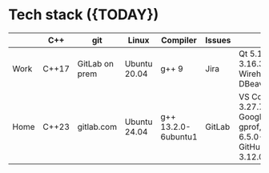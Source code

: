 # Tech stack ({TODAY})

| <!-- location --> | C++ | git | Linux | Compiler | Issues | Misc |
| --- | --- | --- | --- | --- | --- | --- |
| Work | C++17 | GitLab on prem | Ubuntu 20.04 | g++ 9               | Jira   | Qt 5.15.2, CMake 3.16.3, clang-format, Wirehshark, bash, DBeaver, vim |
| Home | C++23 | gitlab.com     | Ubuntu 24.04 | g++ 13.2.0-6ubuntu1 | GitLab | VS Code, CMake 3.27.7, Google Cloud, GoogleTest/Benchmark, gprof, Linux kernel 6.5.0-10-generic, GitHub Copilot, Python 3.12.0+ |

